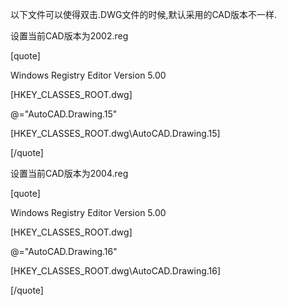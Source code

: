 以下文件可以使得双击.DWG文件的时候,默认采用的CAD版本不一样.

设置当前CAD版本为2002.reg
[quote]
Windows Registry Editor Version 5.00

[HKEY_CLASSES_ROOT\.dwg]
@="AutoCAD.Drawing.15"

[HKEY_CLASSES_ROOT\.dwg\AutoCAD.Drawing.15]

[/quote]
设置当前CAD版本为2004.reg
[quote]
Windows Registry Editor Version 5.00

[HKEY_CLASSES_ROOT\.dwg]
@="AutoCAD.Drawing.16"

[HKEY_CLASSES_ROOT\.dwg\AutoCAD.Drawing.16]

[/quote]